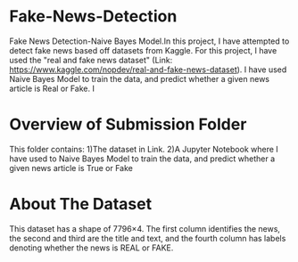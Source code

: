 # Fake-News-Detection

Fake News Detection-Naive Bayes Model.In this project, I have attempted to detect fake news based off datasets from Kaggle. For this project, I have used the "real and fake news dataset" (Link: https://www.kaggle.com/nopdev/real-and-fake-news-dataset). I have used  Naive Bayes Model to train the data, and predict whether a given news article is Real or Fake. I

# Overview of Submission Folder

This folder contains:
1)The dataset in Link.
2)A Jupyter Notebook where I have used to Naive Bayes Model to train the data, and predict whether a given news article is True or Fake

# About The Dataset
This dataset has a shape of 7796×4. The first column identifies the news, the second and third are the title and text, and the fourth column has labels denoting whether the news is REAL or FAKE.
